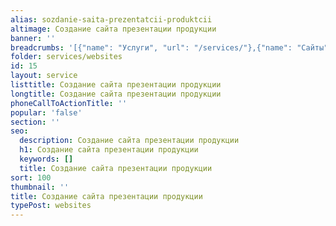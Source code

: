 ```yaml
---
alias: sozdanie-saita-prezentatcii-produktcii
altimage: Создание сайта презентации продукции
banner: ''
breadcrumbs: '[{"name": "Услуги", "url": "/services/"},{"name": "Сайты", "url": "/services/websites/"}]'
folder: services/websites
id: 15
layout: service
listtitle: Создание сайта презентации продукции
longtitle: Создание сайта презентации продукции
phoneCallToActionTitle: ''
popular: 'false'
section: ''
seo:
  description: Создание сайта презентации продукции
  h1: Создание сайта презентации продукции
  keywords: []
  title: Создание сайта презентации продукции
sort: 100
thumbnail: ''
title: Создание сайта презентации продукции
typePost: websites
---
```

